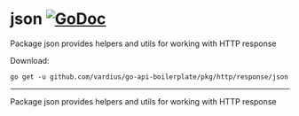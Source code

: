 # json [![GoDoc](https://godoc.org/github.com/vardius/go-api-boilerplate/pkg/http/response/json?status.svg)](https://godoc.org/github.com/vardius/go-api-boilerplate/pkg/http/response/json)
Package json provides helpers and utils for working with HTTP response

Download:
```shell
go get -u github.com/vardius/go-api-boilerplate/pkg/http/response/json
```

* * *
Package json provides helpers and utils for working with HTTP response
